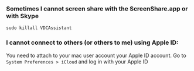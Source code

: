 
### Sometimes I cannot screen share with the ScreenShare.app or with Skype
`sudo killall VDCAssistant`

### I cannot connect to others (or others to me) using Apple ID:

You need to attach to your mac user account your Apple ID account. Go to `System Preferences > iCloud` and log in with your Apple ID
